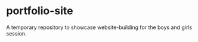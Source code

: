 # portfolio-site
A temporary repository to showcase website-building for the boys and girls session. 
